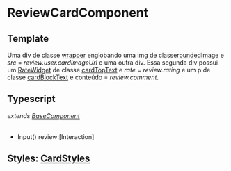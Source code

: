 # ReviewCardComponent

## Template
Uma div de classe [wrapper](/Docs/src/app/components/cards/CardStyles.md#wrapper) englobando uma img de classe[roundedImage](/Docs/src/Styles.md#roundedimage) e *src* = *review.user.cardImageUrl* e uma outra div. Essa segunda div possui um [RateWidget](/Docs/src/app/components/widgets/RateWidget.md) de classe [cardTopText](/Docs/src/app/components/cards/CardStyles.md#cardtoptext) e *rate* = *review.rating* e um p de classe [cardBlockText](/Docs/src/app/components/cards/CardStyles.md#cardblocktext) e conteúdo = *review.comment*.
## Typescript
*extends [BaseComponent](/Docs/src/app/components/BaseComponent.md)*<br><br>
- Input() review:[Interaction]
## Styles: [CardStyles](/Docs/src/app/components/cards/CardStyles.md)